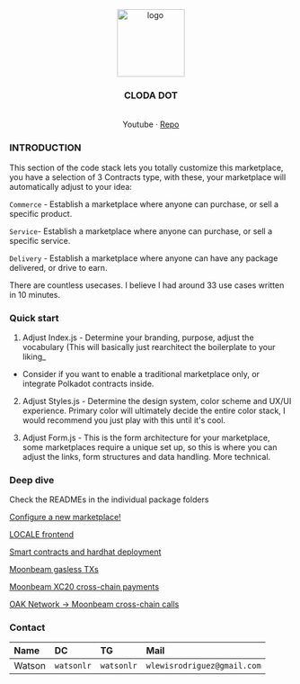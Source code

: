 <div align="center">
<img src="https://i.ibb.co/jJwDjDq/image-2024-05-06-105734553.png" alt="logo" width="120" height="120" />
</div>

<h3 align="center">CLODA DOT</h3>
  <p align="center">
  <br />
    <a">Youtube</a>
    ·
    <a href="https://github.com/5eh/Arthur-Labs-Polkadot-Prodigy">Repo</a>
  </p>
</div>

### INTRODUCTION

This section of the code stack lets you totally customize this marketplace, you have a selection of 3 Contracts type, with these, your marketplace will automatically adjust to your idea: 

`Commerce` - Establish a marketplace where anyone can purchase, or sell a specific product.

`Service`- Establish a marketplace where anyone can purchase, or sell a specific service. 

`Delivery` - Establish a marketplace where anyone can have any package delivered, or drive to earn.

There are countless usecases. I believe I had around 33 use cases written in 10 minutes.




### Quick start

1. Adjust Index.js - Determine your branding, purpose, adjust the vocabulary (This will basically just rearchitect the boilerplate to your liking_
* Consider if you want to enable a traditional marketplace only, or integrate Polkadot contracts inside.

2. Adjust Styles.js - Determine the design system, color scheme and UX/UI experience. Primary color will ultimately decide the entire color stack, I would recommend you just play with this until it's cool.

3. Adjust Form.js - This is the form architecture for your marketplace, some marketplaces require a unique set up, so this is where you can adjust the links, form structures and data handling. More technical.

### Deep dive

Check the READMEs in the individual package folders

[Configure a new marketplace!](https://github.com/5eh/LOCALE/blob/main/packages/nextjs/marketplaceVariables/readme.md)

[LOCALE frontend](https://github.com/5eh/LOCALE/tree/main/packages/nextjs#readme)

[Smart contracts and hardhat deployment](https://github.com/5eh/LOCALE/blob/main/packages/hardhat/README.md)

[Moonbeam gasless TXs](https://github.com/5eh/LOCALE/blob/main/packages/moon_gasless/README.md)

[Moonbeam XC20 cross-chain payments]()

[OAK Network -> Moonbeam cross-chain calls](https://github.com/5eh/LOCALE/tree/main/packages/xcm#readme)

### Contact

| Name   | DC         | TG         | Mail                        |
| :----- | :--------- | :--------- | :-------------------------- |
| Watson | `watsonlr` | `watsonlr` | `wlewisrodriguez@gmail.com` |
